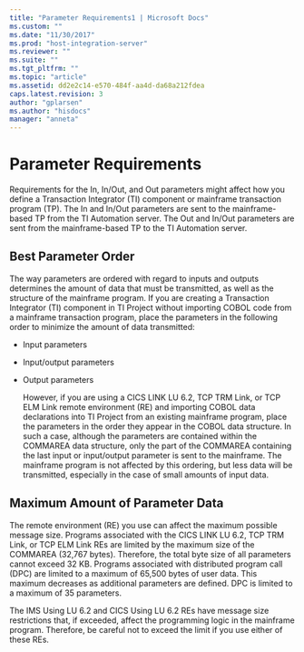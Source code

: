 ```yaml
---
title: "Parameter Requirements1 | Microsoft Docs"
ms.custom: ""
ms.date: "11/30/2017"
ms.prod: "host-integration-server"
ms.reviewer: ""
ms.suite: ""
ms.tgt_pltfrm: ""
ms.topic: "article"
ms.assetid: dd2e2c14-e570-484f-aa4d-da68a212fdea
caps.latest.revision: 3
author: "gplarsen"
ms.author: "hisdocs"
manager: "anneta"
---
```

# Parameter Requirements
Requirements for the In, In/Out, and Out parameters might affect how you define a Transaction Integrator (TI) component or mainframe transaction program (TP). The In and In/Out parameters are sent to the mainframe-based TP from the TI Automation server. The Out and In/Out parameters are sent from the mainframe-based TP to the TI Automation server.  
  
## Best Parameter Order  
 The way parameters are ordered with regard to inputs and outputs determines the amount of data that must be transmitted, as well as the structure of the mainframe program. If you are creating a Transaction Integrator (TI) component in TI Project without importing COBOL code from a mainframe transaction program, place the parameters in the following order to minimize the amount of data transmitted:  
  
- Input parameters  
  
- Input/output parameters  
  
- Output parameters  
  
  However, if you are using a CICS LINK LU 6.2, TCP TRM Link, or TCP ELM Link remote environment (RE) and importing COBOL data declarations into TI Project from an existing mainframe program, place the parameters in the order they appear in the COBOL data structure. In such a case, although the parameters are contained within the COMMAREA data structure, only the part of the COMMAREA containing the last input or input/output parameter is sent to the mainframe. The mainframe program is not affected by this ordering, but less data will be transmitted, especially in the case of small amounts of input data.  
  
## Maximum Amount of Parameter Data  
 The remote environment (RE) you use can affect the maximum possible message size. Programs associated with the CICS LINK LU 6.2, TCP TRM Link, or TCP ELM Link REs are limited by the maximum size of the COMMAREA (32,767 bytes). Therefore, the total byte size of all parameters cannot exceed 32 KB. Programs associated with distributed program call (DPC) are limited to a maximum of 65,500 bytes of user data. This maximum decreases as additional parameters are defined. DPC is limited to a maximum of 35 parameters.  
  
 The IMS Using LU 6.2 and CICS Using LU 6.2 REs have message size restrictions that, if exceeded, affect the programming logic in the mainframe program. Therefore, be careful not to exceed the limit if you use either of these REs.